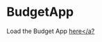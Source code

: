 # BudgetApp

Load the Budget App <a href="http://designexplorers.net/BudgetApp/index.html">here</a?
